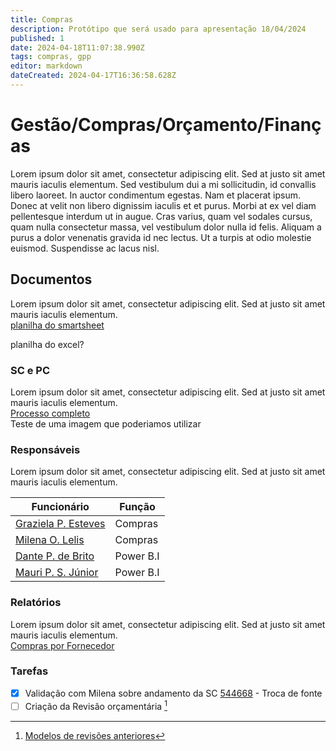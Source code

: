 ```yaml
---
title: Compras
description: Protótipo que será usado para apresentação 18/04/2024
published: 1
date: 2024-04-18T11:07:38.990Z
tags: compras, gpp
editor: markdown
dateCreated: 2024-04-17T16:36:58.628Z
---
```


# Gestão/Compras/Orçamento/Finanças

Lorem ipsum dolor sit amet, consectetur adipiscing elit. Sed at justo sit amet mauris iaculis elementum. Sed vestibulum dui a mi sollicitudin, id convallis libero laoreet. In auctor condimentum egestas. Nam et placerat ipsum. Donec at velit non libero dignissim iaculis et et purus. Morbi at ex vel diam pellentesque interdum ut in augue. Cras varius, quam vel sodales cursus, quam nulla consectetur massa, vel vestibulum dolor nulla id felis. Aliquam a purus a dolor venenatis gravida id nec lectus. Ut a turpis at odio molestie euismod. Suspendisse ac lacus nisl.

## Documentos

Lorem ipsum dolor sit amet, consectetur adipiscing elit. Sed at justo sit amet mauris iaculis elementum.  
[planilha do smartsheet](https://app.smartsheet.com/reports/6FqVc5MwFqpj98p4g2Pjhwfm54M9VGvP7G3C8H91?view=grid)

planilha do excel?

### SC e PC

Lorem ipsum dolor sit amet, consectetur adipiscing elit. Sed at justo sit amet mauris iaculis elementum.  
[Processo completo](https://cnpemcamp.sharepoint.com/:b:/r/sites/lnls/gpp/SiteAssets/SitePages/Home-%20Aquisi%C3%A7%C3%B5es/Modelo-do-Processo-de-Compras.pdf?csf=1&web=1&e=1qiDve)    
Teste de uma imagem que poderiamos utilizar

### Responsáveis

Lorem ipsum dolor sit amet, consectetur adipiscing elit. Sed at justo sit amet mauris iaculis elementum.

| Funcionário | Função |
| --- | --- |
| [Graziela P. Esteves](mailto:graziela.esteves@lnls.br) | Compras |
| [Milena O. Lelis](mailto:milena.lelis@lnls.br) | Compras |
| [Dante P. de Brito](mailto:dante.brito@lnls.br) | Power B.I |
| [Mauri P. S. Júnior](mailto:mauri.junior@lnls.br) | Power B.I |

### Relatórios

Lorem ipsum dolor sit amet, consectetur adipiscing elit. Sed at justo sit amet mauris iaculis elementum.  
[Compras por Fornecedor](https://portalbi.cnpem.br/Organization/1cc69a46-9b90-4e06-87df-190d4b140426/Report/4d21bcae-1a46-4fa9-aa7a-b20fa80ba93c)


### Tarefas
- [X] Validação com Milena sobre andamento da SC [544668](https://fluig.cnpem.br/portal/p/1/pageworkflowview?app_ecm_workflowview_detailsProcessInstanceID=327001) - Troca de fonte
- [ ] Criação da Revisão orçamentária [^1]
[^1]: [Modelos de revisões anteriores](https://app.smartsheet.com/reports/m5crq3R3F7q77HX5C7ccwcRhXPpjGPWHF4Pcf8m1?view=grid)